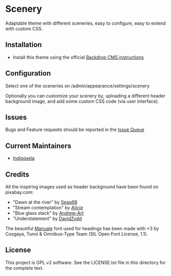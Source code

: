# Scenery

Adaptable theme with different sceneries, easy to configure, easy to extend with custom CSS.

## Installation

- Install this theme using the official [Backdrop CMS instructions](https://docs.backdropcms.org/documentation/skin-with-themes)

## Configuration

Select one of the sceneries on /admin/appearance/settings/scenery

Optionally you can customize your scenery by, uploading a different header
background image, and add some custom CSS code (via user interface).

## Issues

Bugs and Feature requests should be reported in the
 [Issue Queue](https://github.com/backdrop-contrib/scenery/issues)

## Current Maintainers

- [Indigoxela](https://github.com/indigoxela)

## Credits

All the inspiring images used as header background have been found on
 pixabay.com:

- "Dawn at the river" by [Seaq68](https://pixabay.com/photos/elbe-sunrise-flow-mood-nature-3009526/)
- "Stream contemplation" by [_Alicja_](https://pixabay.com/photos/river-water-summer-landscape-green-4368101/)
- "Blue glass stack" by [Andrew-Art](https://pixabay.com/illustrations/wallpaper-abstraction-1614874/)
- "Understatement" by [DavidZydd](https://pixabay.com/vectors/grey-white-halftone-square-2661270/)

The beautiful [Manuale](https://www.omnibus-type.com/fonts/manuale/) font used
 for headings has been made with <3 by Cosgaya, Tunni & Omnibus-Type Team (SIL
 Open Font License, 1.1).

## License

This project is GPL v2 software. See the LICENSE.txt file in this directory for the complete text.
